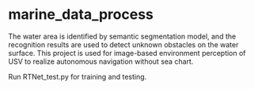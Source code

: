 # marine_data_process
The water area is identified by semantic segmentation model, and the recognition results are used to detect unknown obstacles on the water surface. This project is used for image-based environment perception of USV to realize autonomous navigation without sea chart.

Run RTNet_test.py for training and testing.